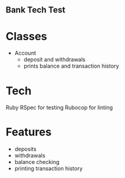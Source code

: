 ## Bank Tech Test

# Classes

- Account
  - deposit and withdrawals
  - prints balance and transaction history

# Tech

Ruby
RSpec for testing
Rubocop for linting

# Features

- deposits
- withdrawals
- balance checking
- printing transaction history
